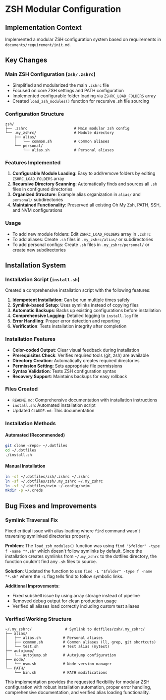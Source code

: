 # ZSH Modular Configuration

## Implementation Context

Implemented a modular ZSH configuration system based on requirements in `documents/requirement/init.md`.

## Key Changes

### Main ZSH Configuration (`zsh/.zshrc`)
- Simplified and modularized the main `.zshrc` file
- Focused on core ZSH settings and PATH configuration
- Implemented configurable folder loading via `ZSHRC_LOAD_FOLDERS` array
- Created `load_zsh_modules()` function for recursive .sh file sourcing

### Configuration Structure
```
zsh/
├── .zshrc                     # Main modular zsh config
└── .my_zshrc/                 # Module directory
    ├── alias/
    │   └── common.sh          # Common aliases
    └── personal/
        └── alias.sh           # Personal aliases
```

### Features Implemented
1. **Configurable Module Loading**: Easy to add/remove folders by editing `ZSHRC_LOAD_FOLDERS` array
2. **Recursive Directory Scanning**: Automatically finds and sources all `.sh` files in configured directories
3. **Organized Structure**: Example alias organization in `alias/` and `personal/` subdirectories
4. **Maintained Functionality**: Preserved all existing Oh My Zsh, PATH, SSH, and NVM configurations

### Usage
- To add new module folders: Edit `ZSHRC_LOAD_FOLDERS` array in `.zshrc`
- To add aliases: Create `.sh` files in `.my_zshrc/alias/` or subdirectories
- To add personal configs: Create `.sh` files in `.my_zshrc/personal/` or create new subdirectories

## Installation System

### Installation Script (`install.sh`)
Created a comprehensive installation script with the following features:

1. **Idempotent Installation**: Can be run multiple times safely
2. **Symlink-based Setup**: Uses symlinks instead of copying files
3. **Automatic Backups**: Backs up existing configurations before installation
4. **Comprehensive Logging**: Detailed logging to `install.log` file
5. **Error Handling**: Proper error detection and reporting
6. **Verification**: Tests installation integrity after completion

### Installation Features
- **Color-coded Output**: Clear visual feedback during installation
- **Prerequisites Check**: Verifies required tools (git, zsh) are available
- **Directory Creation**: Automatically creates required directories
- **Permission Setting**: Sets appropriate file permissions
- **Syntax Validation**: Tests ZSH configuration syntax
- **Recovery Support**: Maintains backups for easy rollback

### Files Created
- `README.md`: Comprehensive documentation with installation instructions
- `install.sh`: Automated installation script
- Updated `CLAUDE.md`: This documentation

### Installation Methods

#### Automated (Recommended)
```bash
git clone <repo> ~/.dotfiles
cd ~/.dotfiles
./install.sh
```

#### Manual Installation
```bash
ln -sf ~/.dotfiles/zsh/.zshrc ~/.zshrc
ln -sf ~/.dotfiles/zsh/.my_zshrc ~/.my_zshrc
ln -sf ~/.dotfiles/nvim ~/.config/nvim
mkdir -p ~/.creds
```

## Bug Fixes and Improvements

### Symlink Traversal Fix
Fixed critical issue with alias loading where `find` command wasn't traversing symlinked directories properly.

**Problem**: The `load_zsh_modules()` function was using `find "$folder" -type f -name "*.sh"` which doesn't follow symlinks by default. Since the installation creates symlinks from `~/.my_zshrc` to the dotfiles directory, the function couldn't find any `.sh` files to source.

**Solution**: Updated the function to use `find -L "$folder" -type f -name "*.sh"` where the `-L` flag tells find to follow symbolic links.

**Additional Improvements**:
- Fixed subshell issue by using array storage instead of pipeline
- Removed debug output for clean production usage
- Verified all aliases load correctly including custom test aliases

### Verified Working Structure
```
~/.my_zshrc/               # Symlink to dotfiles/zsh/.my_zshrc/
├── alias/
│   ├── alias.sh          # Personal aliases  
│   ├── common.sh         # Common aliases (ll, grep, git shortcuts)
│   └── test.sh           # Test alias (mytest)
├── autojump/
│   └── autojump.sh       # Autojump configuration
├── node/
│   └── nvm.sh            # Node version manager
└── PATH/
    └── bin.sh            # PATH modifications
```

This implementation provides the requested flexibility for modular ZSH configuration with robust installation automation, proper error handling, comprehensive documentation, and verified alias loading functionality.